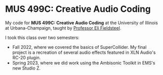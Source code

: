 # MUS 499C: Creative Audio Coding

My code for **MUS 499C: Creative Audio Coding** at the University of Illinois at Urbana-Champaign, taught by [Professor Eli Fieldsteel](https://www.elifieldsteel.com/).

I took this class over two semesters:

- Fall 2022, where we covered the basics of SuperCollider. My final project is a recreation of several audio effects featured in XLN Audio's RC-20 plugin.
- Spring 2023, where we did work using the Ambisonic Toolkit in EMS's new Studio Z.


